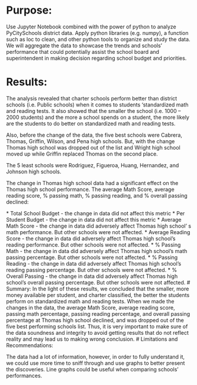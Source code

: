 # Purpose:
Use Jupyter Notebook combined with the power of python to analyze PyCitySchools district data. Apply python libraries (e.g. numpy), a function such as loc to clean, and other python tools to organize and study the data. We will aggregate the data to showcase the trends and schools’ performance that could potentially assist the school board and superintendent in making decision regarding school budget and priorities.
# Results:
The analysis revealed that charter schools perform better than district schools (i.e. Public schools) when it comes to students ‘standardized math and reading tests. It also showed that the smaller the school (i.e. 1000 – 2000 students) and the more a school spends on a student, the more likely are the students to do better on standardized math and reading tests.
<p> <!-- Adding a blank line -->  
Also, before the change of the data, the five best schools were Cabrera, Thomas, Griffin, Wilson, and Pena high schools. But, with the change Thomas high school was dropped out of the list and Wright high school moved up while Griffin replaced Thomas on the second place.
<p> <!-- Adding a blank line -->  
The 5 least schools were Rodriguez, Figueroa, Huang, Hernandez, and Johnson high schools.
<p> <!-- Adding a blank line -->  
The change in Thomas high school data had a significant effect on the Thomas high school performance. The average Math Score, average reading score, % passing math, % passing reading, and % overall passing declined:
<p> <!-- Adding a blank line -->  
*	Total School Budget - the change in data did not affect this metric
*	Per Student Budget - the change in data did not affect this metric
*	Average Math Score - the change in data did adversely affect Thomas high school’ s math performance. But other schools were not affected.
*	Average Reading Score - the change in data did adversely affect Thomas high school’s reading performance. But other schools were not affected.
*	% Passing Math - the change in data did adversely affect Thomas high school’s math passing percentage. But other schools were not affected.
*	% Passing Reading - the change in data did adversely affect Thomas high school’s reading passing percentage. But other schools were not affected.
*	% Overall Passing - the change in data did adversely affect Thomas high school’s overall passing percentage. But other schools were not affected.
# Summary:
In the light of these results, we concluded that the smaller, more money available per student, and charter classified, the better the students perform on standardized math and reading tests. 
When we made the changes in the data, the average Math Score, average reading score, passing math percentage, passing reading percentage, and overall passing percentage at Thomas high school declined, and was dropped out of the five best performing schools list. Thus, it is very important to make sure of the data soundness and integrity to avoid getting results that do not reflect reality and may lead us to making wrong conclusion.
# Limitations and Recommendations:

The data had a lot of information, however, in order to fully understand it, we could use more time to sniff through and use graphs to better present the discoveries. Line graphs could be useful when comparing schools’ performances.


